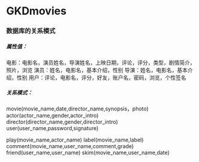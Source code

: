 # GKDmovies
### 数据库的关系模式
##### 属性值：
电影：电影名，演员姓名，导演姓名，上映日期，评论，评分，类型，剧情简介，照片，浏览
演员：姓名，电影名，基本介绍，性别
导演：姓名，电影名，基本介绍，性别
用户：评论，电影名，评分，好友，账户名，密码，浏览，个性签名

##### 关系模式：
movie(movie_name,date,director_name,synopsis，photo)
actor(actor_name,gender,actor_intro)
director(director_name,gender,director_intro)
user(user_name,password,signature)

play(movie_name,actor_name)
label(movie_name,label)
comment(movie_name,user_name,comment,grade)
friend(user_name,user_name)
skim(movie_name,user_name,date)